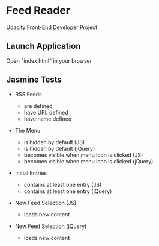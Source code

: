 # Feed Reader

Udacity Front-End Developer Project

## Launch Application

Open "index.html" in your browser

## Jasmine Tests

* RSS Feeds

    * are defined
    * have URL defined
    * have name defined

* The Menu

    * is hidden by default (JS)
    * is hidden by default (jQuery)
    * becomes visible when menu icon is clicked (JS)
    * becomes visible when menu icon is clicked (jQuery)

* Initial Entries

    * contains at least one entry (JS)
    * contains at least one entry (jQuery)

* New Feed Selection (JS)

    * loads new content

* New Feed Selection (jQuery)

    * loads new content